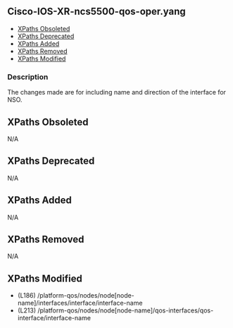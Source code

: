 ## Cisco-IOS-XR-ncs5500-qos-oper.yang

- [XPaths Obsoleted](#xpaths-obsoleted)
- [XPaths Deprecated](#xpaths-deprecated)
- [XPaths Added](#xpaths-added)
- [XPaths Removed](#xpaths-removed)
- [XPaths Modified](#xpaths-modified)

### Description

The changes made are for including name and direction of the interface for NSO.

## XPaths Obsoleted

N/A

## XPaths Deprecated

N/A

## XPaths Added

N/A

## XPaths Removed

N/A

## XPaths Modified

- (L186)	/platform-qos/nodes/node[node-name]/interfaces/interface/interface-name
- (L213)	/platform-qos/nodes/node[node-name]/qos-interfaces/qos-interface/interface-name

